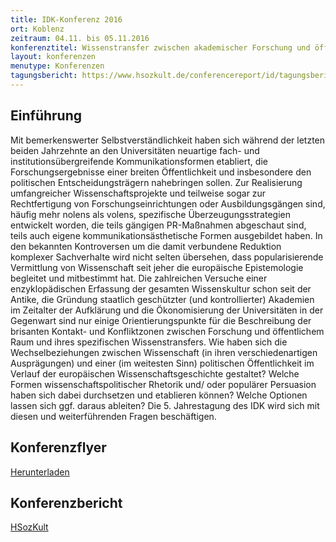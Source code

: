 ```yaml
---
title: IDK-Konferenz 2016
ort: Koblenz
zeitraum: 04.11. bis 05.11.2016
konferenztitel: Wissenstransfer zwischen akademischer Forschung und öffentlichem Raum
layout: konferenzen
menutype: Konferenzen
tagungsbericht: https://www.hsozkult.de/conferencereport/id/tagungsberichte-7323
---
```


## Einführung
Mit bemerkenswerter Selbstverständlichkeit haben sich während der letzten beiden
Jahrzehnte an den Universitäten neuartige fach- und institutionsübergreifende
Kommunikationsformen etabliert, die Forschungsergebnisse einer breiten Öffentlichkeit
und insbesondere den politischen Entscheidungsträgern nahebringen sollen. Zur
Realisierung umfangreicher Wissenschaftsprojekte und teilweise sogar zur
Rechtfertigung von Forschungseinrichtungen oder Ausbildungsgängen sind, häufig
mehr nolens als volens, spezifische Überzeugungsstrategien entwickelt worden, die teils
gängigen PR-Maßnahmen abgeschaut sind, teils auch eigene kommunikationsästhetische
Formen ausgebildet haben. In den bekannten Kontroversen um die damit
verbundene Reduktion komplexer Sachverhalte wird nicht selten übersehen, dass
popularisierende Vermittlung von Wissenschaft seit jeher die europäische Epistemologie
begleitet und mitbestimmt hat. Die zahlreichen Versuche einer enzyklopädischen
Erfassung der gesamten Wissenskultur schon seit der Antike, die Gründung staatlich
geschützter (und kontrollierter) Akademien im Zeitalter der Aufklärung und die
Ökonomisierung der Universitäten in der Gegenwart sind nur einige Orientierungspunkte
für die Beschreibung der brisanten Kontakt- und Konfliktzonen zwischen
Forschung und öffentlichem Raum und ihres spezifischen Wissenstransfers.
Wie haben sich die Wechselbeziehungen zwischen Wissenschaft (in ihren
verschiedenartigen Ausprägungen) und einer (im weitesten Sinn) politischen Öffentlichkeit
im Verlauf der europäischen Wissenschaftsgeschichte gestaltet? Welche Formen
wissenschaftspolitischer Rhetorik und/ oder populärer Persuasion haben sich dabei
durchsetzen und etablieren können? Welche Optionen lassen sich ggf. daraus ableiten?
Die 5. Jahrestagung des IDK wird sich mit diesen und weiterführenden Fragen
beschäftigen.

## Konferenzflyer

[Herunterladen](/downloads/idk2016konferenz.pdf)

## Konferenzbericht
[HSozKult](https://www.hsozkult.de/conferencereport/id/tagungsberichte-7323)
